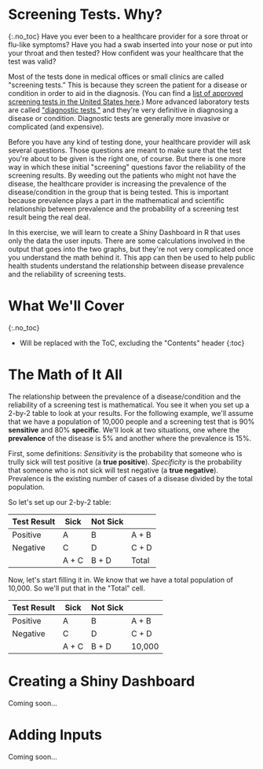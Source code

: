 # Screening Tests. Why?
{:.no_toc}
Have you ever been to a healthcare provider for a sore throat or flu-like symptoms? Have you had a swab inserted into your nose or put into your throat and then tested? How confident was your healthcare that the test was valid?

Most of the tests done in medical offices or small clinics are called "screening tests.” This is because they screen the patient for a disease or condition in order to aid in the diagnosis. (You can find a [list of approved screening tests in the United States here](https://www.cms.gov/Regulations-and-Guidance/Legislation/CLIA/downloads/waivetbl.pdf).) More advanced laboratory tests are called ["diagnostic tests,"](https://medlineplus.gov/diagnostictests.html) and they're very definitive in diagnosing a disease or condition. Diagnostic tests are generally more invasive or complicated (and expensive).

Before you have any kind of testing done, your healthcare provider will ask several questions. Those questions are meant to make sure that the test you're about to be given is the right one, of course. But there is one more way in which these initial "screening" questions favor the reliability of the screening results. By weeding out the patients who might not have the disease, the healthcare provider is increasing the prevalence of the disease/condition in the group that is being tested. This is important because prevalence plays a part in the mathematical and scientific relationship between prevalence and the probability of a screening test result being the real deal.

In this exercise, we will learn to create a Shiny Dashboard in R that uses only the data the user inputs. There are some calculations involved in the output that goes into the two graphs, but they're not very complicated once you understand the math behind it. This app can then be used to help public health students understand the relationship between disease prevalence and the reliability of screening tests.

# What We'll Cover
{:.no_toc}

* Will be replaced with the ToC, excluding the "Contents" header
{:toc}

# The Math of It All
The relationship between the prevalence of a disease/condition and the reliability of a screening test is mathematical. You see it when you set up a 2-by-2 table to look at your results. For the following example, we'll assume that we have a population of 10,000 people and a screening test that is 90% **sensitive** and 80% **specific**. We'll look at two situations, one where the **prevalence** of the disease is 5% and another where the prevalence is 15%.

First, some definitions:
*Sensitivity* is the probability that someone who is trully sick will test positive (a **true positive**). *Specificity* is the probability that someone who is not sick will test negative (a **true negative**). Prevalence is the existing number of cases of a disease divided by the total population.

So let's set up our 2-by-2 table:

| Test Result | Sick  | Not Sick |       |
|-------------|-------|----------|-------|
| Positive    |   A   |     B    | A + B |
| Negative    |   C   |     D    | C + D |
|             | A + C |   B + D  | Total |

Now, let's start filling it in. We know that we have a total population of 10,000. So we'll put that in the "Total" cell.

| Test Result | Sick  | Not Sick |        |
|-------------|-------|----------|--------|
| Positive    |   A   |     B    |  A + B |
| Negative    |   C   |     D    |  C + D |
|             | A + C |   B + D  | 10,000 |



# Creating a Shiny Dashboard
Coming soon...

# Adding Inputs
Coming soon...
